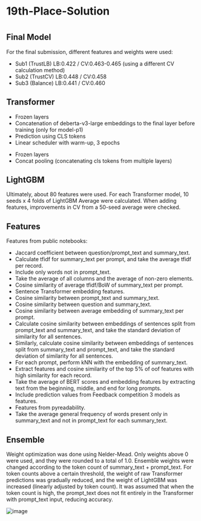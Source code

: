 <h1>19th-Place-Solution<h1>
<h2>Final Model</h2>
<p>For the final submission, different features and weights were used:</p>
<ul>
  <li>Sub1 (TrustLB) LB:0.422 / CV:0.463-0.465 (using a different CV calculation method)</li>
  <li>Sub2 (TrustCV) LB:0.448 / CV:0.458</li>
  <li>Sub3 (Balance) LB:0.441 / CV:0.460</li>
</ul>
<h2>Transformer</h2>
<ul>
  <li>Frozen layers</li>
  <li>Concatenation of deberta-v3-large embeddings to the final layer before training (only for model-p1)</li>
  <li>Prediction using CLS tokens</li>
  <li>Linear scheduler with warm-up, 3 epochs</li>
</ul>
<ul>
  <li>Frozen layers</li>
  <li>Concat pooling (concatenating cls tokens from multiple layers)</li>
</ul>
<h2>LightGBM</h2>
<p>Ultimately, about 80 features were used. For each Transformer model, 10 seeds x 4 folds of LightGBM Average were calculated. When adding features, improvements in CV from a 50-seed average were checked.</p>
<h2>Features</h2>
<p>Features from public notebooks:</p>
<ul>
  <li>Jaccard coefficient between question/prompt_text and summary_text.</li>
  <li>Calculate tfidf for summary_text per prompt, and take the average tfidf per record.</li>
  <li>Include only words not in prompt_text.</li>
  <li>Take the average of all columns and the average of non-zero elements.</li>
  <li>Cosine similarity of average tfidf/BoW of summary_text per prompt.</li>
  <li>Sentence Transformer embedding features.</li>
  <li>Cosine similarity between prompt_text and summary_text.</li>
  <li>Cosine similarity between question and summary_text.</li>
  <li>Cosine similarity between average embedding of summary_text per prompt.</li>
  <li>Calculate cosine similarity between embeddings of sentences split from prompt_text and summary_text, and take the standard deviation of similarity for all sentences.</li>
  <li>Similarly, calculate cosine similarity between embeddings of sentences split from summary_text and prompt_text, and take the standard deviation of similarity for all sentences.</li>
  <li>For each prompt, perform kNN with the embedding of summary_text.</li>
  <li>Extract features and cosine similarity of the top 5% of oof features with high similarity for each record.</li>
  <li>Take the average of BERT scores and embedding features by extracting text from the beginning, middle, and end for long prompts.</li>
  <li>Include prediction values from Feedback competition 3 models as features.</li>
  <li>Features from pyreadability.</li>
  <li>Take the average general frequency of words present only in summary_text and not in prompt_text for each summary_text.</li>
</ul>
<h2>Ensemble</h2>
<p>Weight optimization was done using Nelder-Mead. Only weights above 0 were used, and they were rounded to a total of 1.0. Ensemble weights were changed according to the token count of summary_text + prompt_text. For token counts above a certain threshold, the weight of raw Transformer predictions was gradually reduced, and the weight of LightGBM was increased (linearly adjusted by token count). It was assumed that when the token count is high, the prompt_text does not fit entirely in the Transformer with prompt_text input, reducing accuracy.</p>


![image](https://github.com/wakayama380/kaggle-commonlit-19th-my-part/assets/96282801/ef35ccdf-838f-4189-a6d7-e8cafafbce55)
